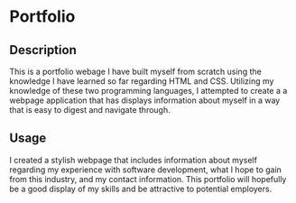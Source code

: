 # Portfolio

## Description

This is a portfolio webage I have built myself from scratch using the knowledge I have learned so far regarding HTML and CSS. Utilizing my knowledge of these two programming languages, I attempted to create a a webpage application that has displays information about myself in a way that is easy to digest and navigate through.

## Usage

I created a stylish webpage that includes information about myself regarding my experience with software development, what I hope to gain from this industry, and my contact information. This portfolio will hopefully be a good display of my skills and be attractive to potential employers.
